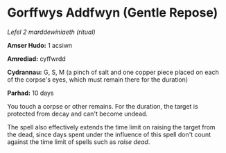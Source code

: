# Gorffwys Addfwyn (Gentle Repose)

*Lefel 2 marddewiniaeth (ritual)*

**Amser Hudo:** 1 acsiwn

**Amrediad:** cyffwrdd

**Cydrannau:** G, S, M (a pinch of salt and one copper piece placed on each of the corpse's eyes, which must remain there for the duration)

**Parhad:** 10 days

You touch a corpse or other remains. For the duration, the target is protected from decay and can't become undead.

The spell also effectively extends the time limit on raising the target from the dead, since days spent under the influence of this spell don't count against the time limit of spells such as *raise dead*.